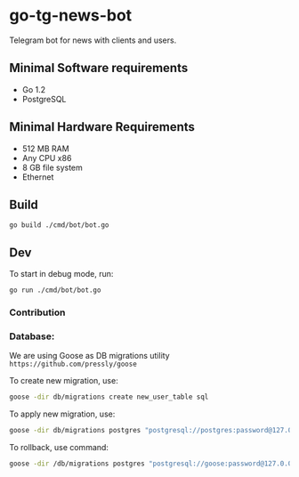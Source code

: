 # go-tg-news-bot

Telegram bot for news with clients and users.

## Minimal Software requirements
* Go 1.2
* PostgreSQL

## Minimal Hardware Requirements
* 512 MB RAM
* Any CPU x86
* 8 GB file system
* Ethernet

## Build

```shell
go build ./cmd/bot/bot.go
```

## Dev

To start in debug mode, run:
```shell
go run ./cmd/bot/bot.go
```

### Contribution

### Database:
We are using Goose as DB migrations utility `https://github.com/pressly/goose`

To create new migration, use:
```sh
goose -dir db/migrations create new_user_table sql
```

To apply new migration, use:
```sh
goose -dir db/migrations postgres "postgresql://postgres:password@127.0.0.1:5432/newsbot?sslmode=disable" up
```

To rollback, use command:
```sh
goose -dir /db/migrations postgres "postgresql://goose:password@127.0.0.1:5432/go_migrations?sslmode=disable" down-to <VERSION>
```